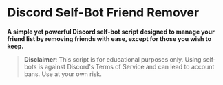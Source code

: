 # Discord Self-Bot Friend Remover

**A simple yet powerful Discord self-bot script designed to manage your friend list by removing friends with ease, except for those you wish to keep.**

> **Disclaimer**: This script is for educational purposes only. Using self-bots is against Discord's Terms of Service and can lead to account bans. Use at your own risk.
